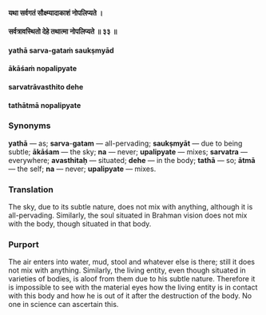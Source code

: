 #### यथा सर्वगतं सौक्ष्म्यादाकाशं नोपलिप्यते ।
#### सर्वत्रावस्थितो देहे तथात्मा नोपलिप्यते ॥ ३३ ॥

#### yathā sarva-gataṁ saukṣmyād
#### ākāśaṁ nopalipyate
#### sarvatrāvasthito dehe
#### tathātmā nopalipyate

### Synonyms

**yathā** — as; **sarva**-**gatam** — all-pervading; **saukṣmyāt** — due to being subtle; **ākāśam** — the sky; **na** — never; **upalipyate** — mixes; **sarvatra** — everywhere; **avasthitaḥ** — situated; **dehe** — in the body; **tathā** — so; **ātmā** — the self; **na** — never; **upalipyate** — mixes.

### Translation

The sky, due to its subtle nature, does not mix with anything, although it is all-pervading. Similarly, the soul situated in Brahman vision does not mix with the body, though situated in that body.

### Purport

The air enters into water, mud, stool and whatever else is there; still it does not mix with anything. Similarly, the living entity, even though situated in varieties of bodies, is aloof from them due to his subtle nature. Therefore it is impossible to see with the material eyes how the living entity is in contact with this body and how he is out of it after the destruction of the body. No one in science can ascertain this.